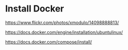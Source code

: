 # Install Docker

https://www.flickr.com/photos/xmodulo/14098888813/

https://docs.docker.com/engine/installation/ubuntulinux/

https://docs.docker.com/compose/install/
